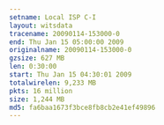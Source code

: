 ```yaml
---
setname: Local ISP C-I
layout: witsdata
tracename: 20090114-153000-0
end: Thu Jan 15 05:00:00 2009
originalname: 20090114-153000-0
gzsize: 627 MB
len: 0:30:00
start: Thu Jan 15 04:30:01 2009
totalwirelen: 9,233 MB
pkts: 16 million
size: 1,244 MB
md5: fa6baa1673f3bce8fb8cb2e41ef49896
---
```

